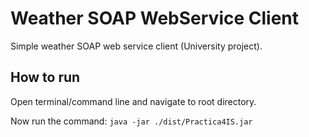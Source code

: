 Weather SOAP WebService Client
==============================
Simple weather SOAP web service client (University project).

## How to run
Open terminal/command line and navigate to root directory.

Now run the command: `java -jar ./dist/Practica4IS.jar`
